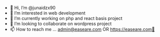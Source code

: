 - 👋 Hi, I’m @junaidzx90
- 👀 I’m interested in web development 
- 🌱 I’m currently working on php and react basis project  
- 💞️ I’m looking to collaborate on wordpress project
- 📫 How to reach me ... admin@easeare.com OR https://easeare.com📨
